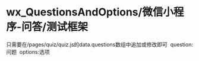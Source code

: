 # wx_QuestionsAndOptions/微信小程序-问答/测试框架
只需要在/pages/quiz/quiz.js的data.questions数组中追加或修改即可&nbsp;
  question:问题&nbsp;
  options:选项&nbsp;
